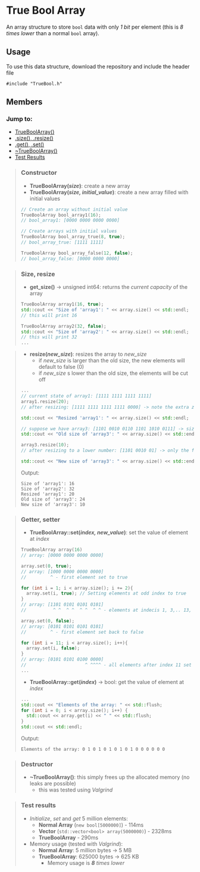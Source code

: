 # True Bool Array
An array structure to store `bool` data with only _1 bit_ per element (this is _8 times lower_ than a normal `bool` array).

## Usage
To use this data structure, download the repository and include the header file

    #include "TrueBool.h"


## Members

### Jump to:
- [TrueBoolArray()](#constructor)
- [.size(), .resize()](#size-resize)
- [.get(), .set()](#getter-setter)
- [~TrueBoolArray()](#destructor)
- [Test Results](#test-results)


> ### Constructor
> - **TrueBoolArray(_size_)**: create a new array
> - **TrueBoolArray(_size, initial_value_)**: create a new array filled with initial values
> ```cpp
> // Create an array without initial value
> TrueBoolArray bool_array1(16);
> // bool_array1: [0000 0000 0000 0000]
> 
> // Create arrays with initial values
> TrueBoolArray bool_array_true(8, true);
> // bool_array_true: [1111 1111]
>
> TrueBoolArray bool_array_false(12, false);
> // bool_array_false: [0000 0000 0000]
> ```

> ### Size, resize
> - **get_size()** -> unsigned int64: returns the _current capacity_ of the array 
> ```cpp
> TrueBoolArray array1(16, true);
> std::cout << "Size of 'array1': " << array.size() << std::endl;
> // this will print 16
>
> TrueBoolArray array2(32, false);
> std::cout << "Size of 'array2': " << array.size() << std::endl;
> // this will print 32
> ...
> ```
>

> - **resize(_new_size_)**: resizes the array to _new_size_
>   - if _new_size_ is larger than the old size, the new elements will default to false (0)
>   - if _new_size_ s lower than the old size, the elements will be cut off
> ```cpp
> ...
> // current state of array1: [1111 1111 1111 1111]
> array1.resize(20);
> // after resizing: [1111 1111 1111 1111 0000] -> note the extra zeros at the end
>
> std::cout << "Resized 'array1': " << array.size() << std::endl;
>
> // suppose we have array3: [1101 0010 0110 1101 1010 0111] -> size: 24
> std::cout << "Old size of 'array3': " << array.size() << std::endl;
>
> array3.resize(10);
> // after resizing to a lower number: [1101 0010 01] -> only the first 10 numbers remained
>
> std::cout << "New size of 'array3': " << array.size() << std::endl;
> ```
> Output:
> ```
> Size of 'array1': 16
> Size of 'array2': 32
> Resized 'array1': 20
> Old size of 'array3': 24
> New size of 'array3': 10
> ```

> ### Getter, setter
> - **TrueBoolArray::set(_index, new_value_)**: set the value of element at _index_
> ```cpp
> TrueBoolArray array(16)
> // array: [0000 0000 0000 0000]
>
> array.set(0, true);
> // array: [1000 0000 0000 0000]
> //         ^ - first element set to true
>
> for (int i = 1; i < array.size(); i += 2){
>   array.set(i, true); // Setting elements at odd index to true
> }
> // array: [1101 0101 0101 0101]
> //          ^ ^  ^ ^  ^ ^  ^ ^ - elements at indecis 1, 3,.. 13, 15 set to true
>
> array.set(0, false);
> // array: [0101 0101 0101 0101]
> //         ^ - first element set back to false
>
> for (int i = 11; i < array.size(); i++){
>   array.set(i, false);
> }
> // array: [0101 0101 0100 0000]
> //                      ^ ^^^^ - all elements after index 11 set to false
> ...
> ```
> 
> - **TrueBoolArray::get(_index_)** -> bool: get the value of element at _index_
> ```cpp
> ...
> std::cout << "Elements of the array: " << std::flush;
> for (int i = 0; i < array.size(); i++) {
>   std::cout << array.get(i) << " " << std::flush;
> }
> std::cout << std::endl;
> ```
> Output:
> ```
> Elements of the array: 0 1 0 1 0 1 0 1 0 1 0 0 0 0 0 0
> ```

> ### Destructor
> - **~TrueBoolArray()**: this simply frees up the allocated memory (no leaks are possible)
>   - this was tested using _Valgrind_

> ### Test results
> - *Initialize*, *set* and *get* 5 million elements: 
>   - **Normal Array** (```new bool[5000000]```) - 114ms
>   - **Vector** (``std::vector<bool> array(5000000)``) - 2328ms
>   - **TrueBoolArray** - 290ms
> - Memory usage (tested with _Valgrind_):
>   - **Normal Array**: 5 million bytes -> 5 MB
>   - **TrueBoolArray**: 625000 bytes -> 625 KB
>       - Memory usage is _**8** times lower_
